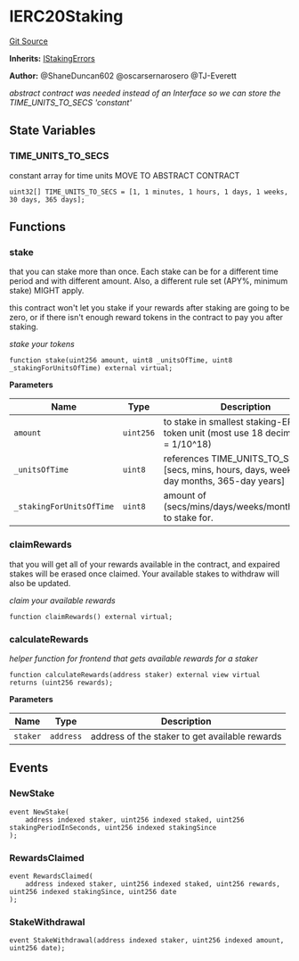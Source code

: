 # IERC20Staking
[Git Source](https://github.com/thrackle-io/Tron/blob/239d60d1c3cbbef1a9f14ff953593a8a908ddbe0/src/staking/IERC20Staking.sol)

**Inherits:**
[IStakingErrors](/src/interfaces/IErrors.sol/interface.IStakingErrors.md)

**Author:**
@ShaneDuncan602 @oscarsernarosero @TJ-Everett

*abstract contract was needed instead of an Interface so we can store
the TIME_UNITS_TO_SECS 'constant'*


## State Variables
### TIME_UNITS_TO_SECS
constant array for time units MOVE TO ABSTRACT CONTRACT


```solidity
uint32[] TIME_UNITS_TO_SECS = [1, 1 minutes, 1 hours, 1 days, 1 weeks, 30 days, 365 days];
```


## Functions
### stake

that you can stake more than once. Each stake can be for a different time period and with different
amount. Also, a different rule set (APY%, minimum stake) MIGHT apply.

this contract won't let you stake if your rewards after staking are going to be zero, or if there isn't
enough reward tokens in the contract to pay you after staking.

*stake your tokens*


```solidity
function stake(uint256 amount, uint8 _unitsOfTime, uint8 _stakingForUnitsOfTime) external virtual;
```
**Parameters**

|Name|Type|Description|
|----|----|-----------|
|`amount`|`uint256`|to stake in smallest staking-ERC20-token unit (most use 18 decimals, so 1 = 1/10^18)|
|`_unitsOfTime`|`uint8`|references TIME_UNITS_TO_SECS: [secs, mins, hours, days, weeks, 30-day months, 365-day years]|
|`_stakingForUnitsOfTime`|`uint8`|amount of (secs/mins/days/weeks/months/years) to stake for.|


### claimRewards

that you will get all of your rewards available in the contract, and expaired stakes will
be erased once claimed. Your available stakes to withdraw will also be updated.

*claim your available rewards*


```solidity
function claimRewards() external virtual;
```

### calculateRewards

*helper function for frontend that gets available rewards for a staker*


```solidity
function calculateRewards(address staker) external view virtual returns (uint256 rewards);
```
**Parameters**

|Name|Type|Description|
|----|----|-----------|
|`staker`|`address`|address of the staker to get available rewards|


## Events
### NewStake

```solidity
event NewStake(
    address indexed staker, uint256 indexed staked, uint256 stakingPeriodInSeconds, uint256 indexed stakingSince
);
```

### RewardsClaimed

```solidity
event RewardsClaimed(
    address indexed staker, uint256 indexed staked, uint256 rewards, uint256 indexed stakingSince, uint256 date
);
```

### StakeWithdrawal

```solidity
event StakeWithdrawal(address indexed staker, uint256 indexed amount, uint256 date);
```

